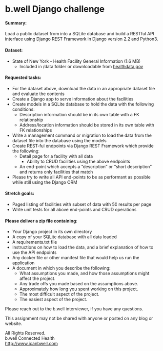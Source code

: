 # b.well Django challenge

#### Summary:
Load a public dataset from into a SQLite database and build a RESTful API interface using Django REST Framework in Django version 2.2 and Python3.

#### Dataset:
- State of New York - Health Facility General Information (1.6 MB)
  - Included in /data folder or downloadable from [healthdata.gov](https://healthdata.gov/dataset/health-facility-general-information)

#### Requested tasks:
- For the dataset above, download the data in an appropriate dataset file and evaluate the contents
- Create a Django app to serve information about the facilities
- Create models in a SQLite database to hold the data with the following conditions:
  - Description information should be in its own table with a FK relationship
  - Address/location information should be stored in its own table with FK relationships
- Write a management command or migration to load the data from the dataset file into the database using the models
- Create REST-ful endpoints via Django REST Framework which provide the following:
  - Detail page for a facility with all data
    - Ability to CRUD facilities using the above endpoints
  - An end-point which accepts a “description” or “short description” and returns only facilities that match 
- Please try to write all API end-points to be as performant as possible while still using the Django ORM

#### Stretch goals:
- Paged listing of facilities with subset of data with 50 results per page
- Write unit tests for all above end-points and CRUD operations

#### Please deliver a zip file containing:
- Your Django project in its own directory
- A copy of your SQLite database with all data loaded
- A requirements.txt file
- Instructions on how to load the data, and a brief explanation of how to use the API endpoints
- Any docker file or other manifest file that would help us run the application
- A document in which you describe the following:
  - What assumptions you made, and how those assumptions might affect the project.
  - Any trade offs you made based on the assumptions above.
  - Approximately how long you spent working on this project.
  - The most difficult aspect of the project.
  - The easiest aspect of the project.

Please reach out to the b.well interviewer, if you have any questions.

This assignment may not be shared with anyone or posted on any blog or website.


All Rights Reserved.  
b.well Connected Health  
http://www.icanbwell.com
